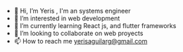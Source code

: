 - 👋 Hi, I’m Yeris , I'm an systems engineer
- 👀 I’m interested in web development
- 🌱 I’m currently learning React js, and flutter frameworks
- 💞️ I’m looking to collaborate on web proyects
- 📫 How to reach me yerisaguilarg@gmail.com

